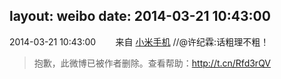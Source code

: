 layout: weibo
date: 2014-03-21 10:43:00
---
<meta name="referrer" content="no-referrer" />

2014-03-21 10:43:00  &nbsp;&nbsp;&nbsp;&nbsp;&nbsp;&nbsp; 来自 <a href="http://app.weibo.com/t/feed/22zMnn" rel="nofollow">小米手机</a>
//@许纪霖:话粗理不粗！
>  抱歉，此微博已被作者删除。查看帮助：http://t.cn/Rfd3rQV
